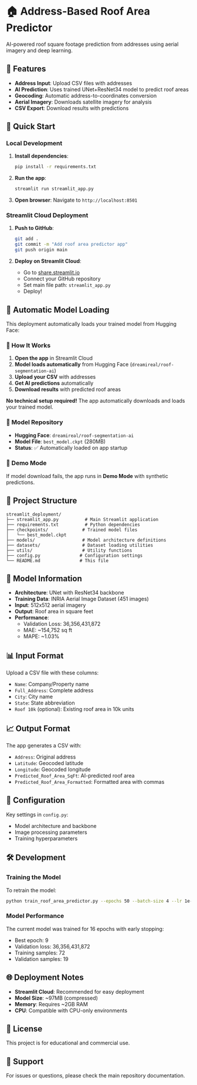 # 🏠 Address-Based Roof Area Predictor

AI-powered roof square footage prediction from addresses using aerial imagery and deep learning.

## 🎯 Features

- **Address Input**: Upload CSV files with addresses
- **AI Prediction**: Uses trained UNet+ResNet34 model to predict roof areas
- **Geocoding**: Automatic address-to-coordinates conversion
- **Aerial Imagery**: Downloads satellite imagery for analysis
- **CSV Export**: Download results with predictions

## 🚀 Quick Start

### Local Development

1. **Install dependencies**:

   ```bash
   pip install -r requirements.txt
   ```

2. **Run the app**:

   ```bash
   streamlit run streamlit_app.py
   ```

3. **Open browser**: Navigate to `http://localhost:8501`

### Streamlit Cloud Deployment

1. **Push to GitHub**:

   ```bash
   git add .
   git commit -m "Add roof area predictor app"
   git push origin main
   ```

2. **Deploy on Streamlit Cloud**:
   - Go to [share.streamlit.io](https://share.streamlit.io)
   - Connect your GitHub repository
   - Set main file path: `streamlit_app.py`
   - Deploy!

## 🎯 Automatic Model Loading

This deployment automatically loads your trained model from Hugging Face:

### 🚀 How It Works
1. **Open the app** in Streamlit Cloud
2. **Model loads automatically** from Hugging Face (`dreamireal/roof-segmentation-ai`)
3. **Upload your CSV** with addresses
4. **Get AI predictions** automatically
5. **Download results** with predicted roof areas

**No technical setup required!** The app automatically downloads and loads your trained model.

### 🎯 Model Repository
- **Hugging Face**: `dreamireal/roof-segmentation-ai`
- **Model File**: `best_model.ckpt` (280MB)
- **Status**: ✅ Automatically loaded on app startup

### 🎯 Demo Mode
If model download fails, the app runs in **Demo Mode** with synthetic predictions.

## 📁 Project Structure

```
streamlit_deployment/
├── streamlit_app.py          # Main Streamlit application
├── requirements.txt          # Python dependencies
├── checkpoints/             # Trained model files
│   └── best_model.ckpt
├── models/                  # Model architecture definitions
├── datasets/                # Dataset loading utilities
├── utils/                   # Utility functions
├── config.py               # Configuration settings
└── README.md               # This file
```

## 🧠 Model Information

- **Architecture**: UNet with ResNet34 backbone
- **Training Data**: INRIA Aerial Image Dataset (451 images)
- **Input**: 512x512 aerial imagery
- **Output**: Roof area in square feet
- **Performance**:
  - Validation Loss: 36,356,431,872
  - MAE: ~154,752 sq ft
  - MAPE: ~1.03%

## 📊 Input Format

Upload a CSV file with these columns:

- `Name`: Company/Property name
- `Full_Address`: Complete address
- `City`: City name
- `State`: State abbreviation
- `Roof 10k` (optional): Existing roof area in 10k units

## 📈 Output Format

The app generates a CSV with:

- `Address`: Original address
- `Latitude`: Geocoded latitude
- `Longitude`: Geocoded longitude
- `Predicted_Roof_Area_SqFt`: AI-predicted roof area
- `Predicted_Roof_Area_Formatted`: Formatted area with commas

## 🔧 Configuration

Key settings in `config.py`:

- Model architecture and backbone
- Image processing parameters
- Training hyperparameters

## 🛠️ Development

### Training the Model

To retrain the model:

```bash
python train_roof_area_predictor.py --epochs 50 --batch-size 4 --lr 1e-4
```

### Model Performance

The current model was trained for 16 epochs with early stopping:

- Best epoch: 9
- Validation loss: 36,356,431,872
- Training samples: 72
- Validation samples: 19

## 🌐 Deployment Notes

- **Streamlit Cloud**: Recommended for easy deployment
- **Model Size**: ~97MB (compressed)
- **Memory**: Requires ~2GB RAM
- **CPU**: Compatible with CPU-only environments

## 📝 License

This project is for educational and commercial use.

## 🤝 Support

For issues or questions, please check the main repository documentation.
